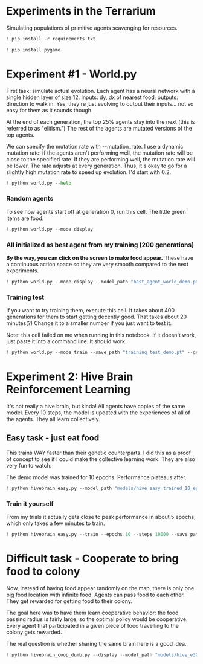 # Experiments in the Terrarium
Simulating populations of primitive agents scavenging for resources.


```python
! pip install -r requirements.txt
```


```python
! pip install pygame
```

# Experiment #1 - World.py
First task: simulate actual evolution. Each agent has a neural network with a single hidden layer of size 12. Inputs: dy, dx of nearest food; outputs: direction to walk in. Yes, they're just evolving to output their inputs... not so easy for them as it sounds though.

At the end of each generation, the top 25% agents stay into the next (this is referred to as "elitism.") The rest of the agents are mutated versions of the top agents.

We can specify the mutation rate with --mutation_rate. I use a dynamic mutation rate: if the agents aren't performing well, the mutation rate will be close to the specified rate. If they are performing well, the mutation rate will be lower. The rate adjusts at every generation. Thus, it's okay to go for a slightly high mutation rate to speed up evolution. I'd start with 0.2.


```python
! python world.py --help
```

### Random agents
To see how agents start off at generation 0, run this cell. The little green items are food.


```python
! python world.py --mode display
```

### All initialized as best agent from my training (200 generations)
**By the way, you can click on the screen to make food appear.**
These have a continuous action space so they are very smooth compared to the next experiments.


```python
! python world.py --mode display --model_path "best_agent_world_demo.pt" --num_foods 30
```

### Training test
If you want to try training them, execute this cell. It takes about 400 generations for them to start getting decently good. That takes about 20 minutes(?) Change it to a smaller number if you just want to test it.

Note: this cell failed on me when running in this notebook. If it doesn't work, just paste it into a command line. It should work.


```python
! python world.py --mode train --save_path "training_test_demo.pt" --generations 400 --mutation_rate 0.2
```

# Experiment 2: Hive Brain Reinforcement Learning
It's not really a hive brain, but kinda! All agents have copies of the same model. Every 10 steps, the model is updated with the experiences of all of the agents. They all learn collectively.

## Easy task - just eat food
This trains WAY faster than their genetic counterparts. I did this as a proof of concept to see if I could make the collective learning work. They are also very fun to watch.

The demo model was trained for 10 epochs. Performance plateaus after.


```python
! python hivebrain_easy.py --model_path "models/hive_easy_trained_10_ep.pt" --display --num_foods 100
```

### Train it yourself
From my trials it actually gets close to peak performance in about 5 epochs, which only takes a few minutes to train.


```python
! python hivebrain_easy.py --train --epochs 10 --steps 10000 --save_path "hive_easy_test_demo.pt"
```

# Difficult task - Cooperate to bring food to colony
Now, instead of having food appear randomly on the map, there is only one big food location with infinite food. Agents can pass food to each other. They get rewarded for getting food to their colony.

The goal here was to have them learn cooperative behavior: the food passing radius is fairly large, so the optimal policy would be cooperative. Every agent that participated in a given piece of food travelling to the colony gets rewarded.

The real question is whether sharing the same brain here is a good idea.

```python
! python hivebrain_coop_dumb.py --display --model_path "models/hive_e30_s6.pt"
```
